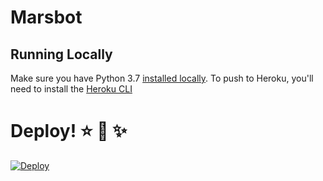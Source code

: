 # Marsbot

## Running Locally

Make sure you have Python 3.7 [installed locally](http://install.python-guide.org). To push to Heroku, you'll need to install the [Heroku CLI](https://devcenter.heroku.com/articles/heroku-cli)

# Deploy! :star: :sparkling_heart: :sparkles:
[![Deploy](https://www.herokucdn.com/deploy/button.png)](https://heroku.com/deploy)